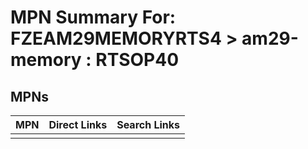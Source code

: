 



# MPN Summary For: FZEAM29MEMORYRTS4 > am29-memory : RTSOP40

## MPNs
  

|MPN|Direct Links|Search Links|
| :--- | :--- | :--- |
||||
